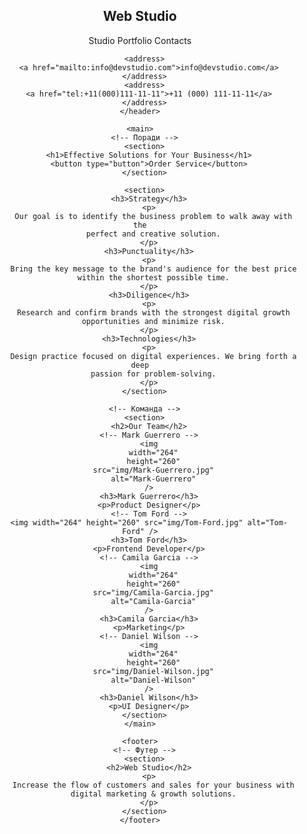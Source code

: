 <!DOCTYPE html>
<html lang="en">
  <head>
    <meta charset="UTF-8" />
    <meta name="viewport" content="width=device-width, initial-scale=1.0" />
    <title>Document</title>
  </head>
  <body>
    <!-- Навігація -->
    <header>
      <nav>
        <h2>Web Studio</h2>
        Studio Portfolio Contacts
      </nav>

      <address>
        <a href="mailto:info@devstudio.com">info@devstudio.com</a>
      </address>
      <address>
        <a href="tel:+11(000)111-11-11">+11 (000) 111-11-11</a>
      </address>
    </header>

    <main>
      <!-- Поради -->
      <section>
        <h1>Effective Solutions for Your Business</h1>
        <button type="button">Order Service</button>
      </section>

      <section>
        <h3>Strategy</h3>
        <p>
          Our goal is to identify the business problem to walk away with the
          perfect and creative solution.
        </p>
        <h3>Punctuality</h3>
        <p>
          Bring the key message to the brand's audience for the best price
          within the shortest possible time.
        </p>
        <h3>Diligence</h3>
        <p>
          Research and confirm brands with the strongest digital growth
          opportunities and minimize risk.
        </p>
        <h3>Technologies</h3>
        <p>
          Design practice focused on digital experiences. We bring forth a deep
          passion for problem-solving.
        </p>
      </section>

      <!-- Команда -->
      <section>
        <h2>Our Team</h2>
        <!-- Mark Guerrero -->
        <img
          width="264"
          height="260"
          src="img/Mark-Guerrero.jpg"
          alt="Mark-Guerrero"
        />
        <h3>Mark Guerrero</h3>
        <p>Product Designer</p>
        <!-- Tom Ford -->
        <img width="264" height="260" src="img/Tom-Ford.jpg" alt="Tom-Ford" />
        <h3>Tom Ford</h3>
        <p>Frontend Developer</p>
        <!-- Camila Garcia -->
        <img
          width="264"
          height="260"
          src="img/Camila-Garcia.jpg"
          alt="Camila-Garcia"
        />
        <h3>Camila Garcia</h3>
        <p>Marketing</p>
        <!-- Daniel Wilson -->
        <img
          width="264"
          height="260"
          src="img/Daniel-Wilson.jpg"
          alt="Daniel-Wilson"
        />
        <h3>Daniel Wilson</h3>
        <p>UI Designer</p>
      </section>
    </main>

    <footer>
      <!-- Футер -->
      <section>
        <h2>Web Studio</h2>
        <p>
          Increase the flow of customers and sales for your business with
          digital marketing & growth solutions.
        </p>
      </section>
    </footer>
  </body>
</html>
